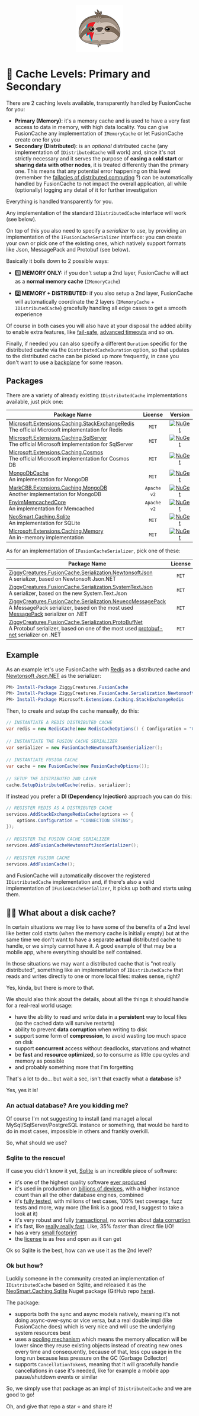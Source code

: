 <div align="center">

![FusionCache logo](logo-128x128.png)

</div>

# :twisted_rightwards_arrows: Cache Levels: Primary and Secondary

There are 2 caching levels available, transparently handled by FusionCache for you:

- **Primary (Memory)**: it's a memory cache and is used to have a very fast access to data in memory, with high data locality. You can give FusionCache any implementation of `IMemoryCache` or let FusionCache create one for you
- **Secondary (Distributed)**: is an *optional* distributed cache (any implementation of `IDistributedCache` will work) and, since it's not strictly necessary and it serves the purpose of **easing a cold start** or **sharing data with other nodes**, it is treated differently than the primary one. This means that any potential error happening on this level (remember the [fallacies of distributed computing](https://en.wikipedia.org/wiki/Fallacies_of_distributed_computing) ?) can be automatically handled by FusionCache to not impact the overall application, all while (optionally) logging any detail of it for further investigation

Everything is handled transparently for you.

Any implementation of the standard `IDistributedCache` interface will work (see below).

On top of this you also need to specify a *serializer* to use, by providing an implementation of the `IFusionCacheSerializer` interface: you can create your own or pick one of the existing ones, which natively support formats like Json, MessagePack and Protobuf (see below).

Basically it boils down to 2 possible ways:

- **1️⃣ MEMORY ONLY:** if you don't setup a 2nd layer, FusionCache will act as a **normal memory cache** (`IMemoryCache`)

- **2️⃣ MEMORY + DISTRIBUTED:** if you also setup a 2nd layer, FusionCache will automatically coordinate the 2 layers (`IMemoryCache` + `IDistributedCache`) gracefully handling all edge cases to get a smooth experience

Of course in both cases you will also have at your disposal the added ability to enable extra features, like [fail-safe](FailSafe.md), [advanced timeouts](Timeouts.md) and so on.

Finally, if needed you can also specify a different `Duration` specific for the distributed cache via the `DistributedCacheDuration` option, so that updates to the distributed cache can be picked up more frequently, in case you don't want to use a [backplane](Backplane.md) for some reason.

## Packages

There are a variety of already existing `IDistributedCache` implementations available, just pick one:

| Package Name                   | License | Version |
|--------------------------------|:---------------:|:---------------:|
| [Microsoft.Extensions.Caching.StackExchangeRedis](https://www.nuget.org/packages/Microsoft.Extensions.Caching.StackExchangeRedis/) <br/> The official Microsoft implementation for Redis | `MIT` | [![NuGet](https://img.shields.io/nuget/v/Microsoft.Extensions.Caching.StackExchangeRedis.svg)](https://www.nuget.org/packages/Microsoft.Extensions.Caching.StackExchangeRedis/) |
| [Microsoft.Extensions.Caching.SqlServer](https://www.nuget.org/packages/Microsoft.Extensions.Caching.SqlServer/) <br/> The official Microsoft implementation for SqlServer | `MIT` | [![NuGet](https://img.shields.io/nuget/v/Microsoft.Extensions.Caching.SqlServer.svg)](https://www.nuget.org/packages/Microsoft.Extensions.Caching.SqlServer/) |
| [Microsoft.Extensions.Caching.Cosmos](https://www.nuget.org/packages/Microsoft.Extensions.Caching.Cosmos/) <br/> The official Microsoft implementation for Cosmos DB | `MIT` | [![NuGet](https://img.shields.io/nuget/v/Microsoft.Extensions.Caching.Cosmos.svg)](https://www.nuget.org/packages/Microsoft.Extensions.Caching.Cosmos/) |
| [MongoDbCache](https://www.nuget.org/packages/MongoDbCache/) <br/> An implementation for MongoDB | `MIT` | [![NuGet](https://img.shields.io/nuget/v/MongoDbCache.svg)](https://www.nuget.org/packages/MongoDbCache/) |
| [MarkCBB.Extensions.Caching.MongoDB](https://www.nuget.org/packages/MarkCBB.Extensions.Caching.MongoDB/) <br/> Another implementation for MongoDB | `Apache v2` | [![NuGet](https://img.shields.io/nuget/v/MarkCBB.Extensions.Caching.MongoDB.svg)](https://www.nuget.org/packages/MarkCBB.Extensions.Caching.MongoDB/) |
| [EnyimMemcachedCore](https://www.nuget.org/packages/EnyimMemcachedCore/) <br/> An implementation for Memcached | `Apache v2` | [![NuGet](https://img.shields.io/nuget/v/EnyimMemcachedCore.svg)](https://www.nuget.org/packages/EnyimMemcachedCore/) |
| [NeoSmart.Caching.Sqlite](https://www.nuget.org/packages/NeoSmart.Caching.Sqlite/) <br/> An implementation for SQLite | `MIT` | [![NuGet](https://img.shields.io/nuget/v/NeoSmart.Caching.Sqlite.svg)](https://www.nuget.org/packages/NeoSmart.Caching.Sqlite/) |
| [Microsoft.Extensions.Caching.Memory](https://www.nuget.org/packages/Microsoft.Extensions.Caching.Memory/) <br/> An in-memory implementation | `MIT` | [![NuGet](https://img.shields.io/nuget/v/Microsoft.Extensions.Caching.Memory.svg)](https://www.nuget.org/packages/Microsoft.Extensions.Caching.Memory/) |

As for an implementation of `IFusionCacheSerializer`, pick one of these:

| Package Name                   | License | Version |
|--------------------------------|:---------------:|:---------------:|
| [ZiggyCreatures.FusionCache.Serialization.NewtonsoftJson](https://www.nuget.org/packages/ZiggyCreatures.FusionCache.Serialization.NewtonsoftJson/) <br/> A serializer, based on Newtonsoft Json.NET | `MIT` | [![NuGet](https://img.shields.io/nuget/v/ZiggyCreatures.FusionCache.Serialization.NewtonsoftJson.svg)](https://www.nuget.org/packages/ZiggyCreatures.FusionCache.Serialization.NewtonsoftJson/) |
| [ZiggyCreatures.FusionCache.Serialization.SystemTextJson](https://www.nuget.org/packages/ZiggyCreatures.FusionCache.Serialization.SystemTextJson/) <br/> A serializer, based on the new System.Text.Json | `MIT` | [![NuGet](https://img.shields.io/nuget/v/ZiggyCreatures.FusionCache.Serialization.SystemTextJson.svg)](https://www.nuget.org/packages/ZiggyCreatures.FusionCache.Serialization.SystemTextJson/) |
| [ZiggyCreatures.FusionCache.Serialization.NeueccMessagePack](https://www.nuget.org/packages/ZiggyCreatures.FusionCache.Serialization.NeueccMessagePack/) <br/> A MessagePack serializer, based on the most used [MessagePack](https://github.com/neuecc/MessagePack-CSharp) serializer on .NET | `MIT` | [![NuGet](https://img.shields.io/nuget/v/ZiggyCreatures.FusionCache.Serialization.NeueccMessagePack.svg)](https://www.nuget.org/packages/ZiggyCreatures.FusionCache.Serialization.NeueccMessagePack/) |
| [ZiggyCreatures.FusionCache.Serialization.ProtoBufNet](https://www.nuget.org/packages/ZiggyCreatures.FusionCache.Serialization.ProtoBufNet/) <br/> A Protobuf serializer, based on one of the most used [protobuf-net](https://github.com/protobuf-net/protobuf-net) serializer on .NET | `MIT` | [![NuGet](https://img.shields.io/nuget/v/ZiggyCreatures.FusionCache.Serialization.ProtoBufNet.svg)](https://www.nuget.org/packages/ZiggyCreatures.FusionCache.Serialization.ProtoBufNet/) |


## Example

As an example let's use FusionCache with [Redis](https://redis.io/) as a distributed cache and [Newtonsoft Json.NET](https://www.newtonsoft.com/json) as the serializer:

```PowerShell
PM> Install-Package ZiggyCreatures.FusionCache
PM> Install-Package ZiggyCreatures.FusionCache.Serialization.NewtonsoftJson
PM> Install-Package Microsoft.Extensions.Caching.StackExchangeRedis
```

Then, to create and setup the cache manually, do this:

```csharp
// INSTANTIATE A REDIS DISTRIBUTED CACHE
var redis = new RedisCache(new RedisCacheOptions() { Configuration = "CONNECTION STRING" });

// INSTANTIATE THE FUSION CACHE SERIALIZER
var serializer = new FusionCacheNewtonsoftJsonSerializer();

// INSTANTIATE FUSION CACHE
var cache = new FusionCache(new FusionCacheOptions());

// SETUP THE DISTRIBUTED 2ND LAYER
cache.SetupDistributedCache(redis, serializer);
```

If instead you prefer a **DI (Dependency Injection)** approach you can do this:

```csharp
// REGISTER REDIS AS A DISTRIBUTED CACHE
services.AddStackExchangeRedisCache(options => {
    options.Configuration = "CONNECTION STRING";
});

// REGISTER THE FUSION CACHE SERIALIZER
services.AddFusionCacheNewtonsoftJsonSerializer();

// REGISTER FUSION CACHE
services.AddFusionCache();
```

and FusionCache will automatically discover the registered `IDistributedCache` implementation and, if there's also a valid implementation of `IFusionCacheSerializer`, it picks up both and starts using them.

## 🙋‍♀️ What about a disk cache?

In certain situations we may like to have some of the benefits of a 2nd level like better cold starts (when the memory cache is initially empty) but at the same time we don't want to have a separate **actual** distributed cache to handle, or we simply cannot have it. A good example of that may be a mobile app, where everything should be self contained.

In those situations we may want a distributed cache that is "not really distributed", something like an implementation of `IDistributedCache` that reads and writes directly to one or more local files: makes sense, right?

Yes, kinda, but there is more to that.

We should also think about the details, about all the things it should handle for a real-real world usage:
- have the ability to read and write data in a **persistent** way to local files (so the cached data will survive restarts)
- ability to prevent **data corruption** when writing to disk
- support some form of **compression**, to avoid wasting too much space on disk
- support **concurrent** access without deadlocks, starvations and whatnot
- be **fast** and **resource optimized**, so to consume as little cpu cycles and memory as possible
- and probably something more that I'm forgetting

That's a lot to do... but wait a sec, isn't that exactly what a **database** is?

Yes, yes it is!

### An actual database? Are you kidding me?

Of course I'm not suggesting to install (and manage) a local MySql/SqlServer/PostgreSQL instance or something, that would be hard to do in most cases, impossible in others and frankly overkill.

So, what should we use?

### Sqlite to the rescue!

If case you didn't know it yet, [Sqlite](https://www.sqlite.org/) is an incredible piece of software:
- it's one of the highest quality software [ever produced](https://www.i-programmer.info/news/84-database/15609-in-praise-of-sqlite.html)
- it's used in production on [billions of devices](https://www.sqlite.org/mostdeployed.html), with a higher instance count than all the other database engines, combined
- it's [fully tested](https://www.sqlite.org/testing.html), with millions of test cases, 100% test coverage, fuzz tests and more, way more (the link is a good read, I suggest to take a look at it)
- it's very robust and fully [transactional](https://www.sqlite.org/hirely.html), no worries about [data corruption](https://www.sqlite.org/transactional.html)
- it's fast, like [really really fast](https://www.sqlite.org/fasterthanfs.html). Like, 35% faster than direct file I/O!
- has a very [small footprint](https://www.sqlite.org/footprint.html)
- the [license](https://www.sqlite.org/copyright.html) is as free and open as it can get

Ok so Sqlite is the best, how can we use it as the 2nd level?

### Ok but how?

Luckily someone in the community created an implementation of `IDistributedCache` based on Sqlite, and released it as the [NeoSmart.Caching.Sqlite](https://www.nuget.org/packages/NeoSmart.Caching.Sqlite/) Nuget package (GitHub repo [here](https://github.com/neosmart/AspSqliteCache)).

The package:
- supports both the sync and async models natively, meaning it's not doing async-over-sync or vice versa, but a real double impl (like FusionCache does) which is very nice and will use the underlying system resources best
- uses a [pooling mechanism](https://github.com/neosmart/AspSqliteCache/blob/master/SqliteCache/DbCommandPool.cs) which means the memory allocation will be lower since they reuse existing objects instead of creating new ones every time and consequently, because of that, less cpu usage in the long run because less pressure on the GC (Garbage Collector)
- supports `CancellationToken`s, meaning that it will gracefully handle cancellations in case it's needed, like for example a mobile app pause/shutdown events or similar

So, we simply use that package as an impl of `IDistributedCache` and we are good to go!

Oh, and give that repo a star ⭐ and share it!
